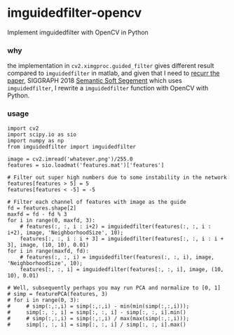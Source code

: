 # imguidedfilter-opencv

Implement imguidedfilter with OpenCV in Python

### why
the implementation in `cv2.ximgproc.guided_filter` gives different result compared to `imguidedfilter` in matlab, and given that I need to [recurr the paper](https://blog.0xbbc.com/2018/09/note-on-recurring-siggraph-2018-semantic-soft-segmentation), SIGGRAPH 2018 [Semantic Soft Segement](http://people.inf.ethz.ch/aksoyy/sss/) which uses `imguidedfilter`, I rewrite a `imguidedfilter` function with OpenCV with Python.

### usage

```python3
import cv2
import scipy.io as sio
import numpy as np
from imguidedfilter import imguidedfilter

image = cv2.imread('whatever.png')/255.0
features = sio.loadmat('features.mat')['features']

# Filter out super high numbers due to some instability in the network
features[features > 5] = 5
features[features < -5] = -5

# Filter each channel of features with image as the guide
fd = features.shape[2]
maxfd = fd - fd % 3
for i in range(0, maxfd, 3):
    # features(:, :, i : i+2) = imguidedfilter(features(:, :, i : i+2), image, 'NeighborhoodSize', 10);
    features[:, :, i : i + 3] = imguidedfilter(features[:, :, i : i + 3], image, (10, 10), 0.01)
for i in range(maxfd, fd):
    # features(:, :, i) = imguidedfilter(features(:, :, i), image, 'NeighborhoodSize', 10);
    features[:, :, i] = imguidedfilter(features[:, :, i], image, (10, 10), 0.01)

# Well, subsequently perhaps you may run PCA and normalize to [0, 1]
# simp = featurePCA(features, 3)
# for i in range(0, 3):
#     # simp(:,:,i) = simp(:,:,i) - min(min(simp(:,:,i)));
#     simp[:, :, i] = simp[:, :, i] - simp[:, :, i].min()
#     # simp(:,:,i) = simp(:,:,i) / max(max(simp(:,:,i)));
#     simp[:, :, i] = simp[:, :, i] / simp[:, :, i].max()
```

